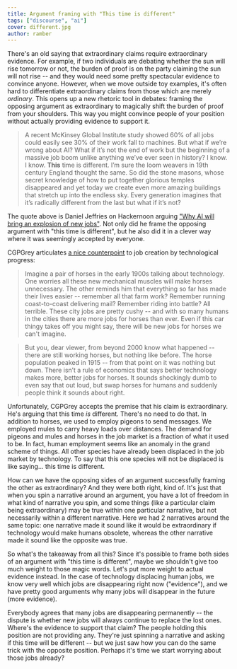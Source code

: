 ```yaml
---
title: Argument framing with "This time is different"
tags: ["discourse", "ai"]
cover: different.jpg
author: ramber
---
```


<re-img
    src="different.jpg"
    title="Photo by Ricardo Gomez Angel on Unsplash"
    href="https://unsplash.com/photos/KmKZV8pso-s"
    >
</re-img>

There's an old saying that extraordinary claims require extraordinary evidence. For example, if two individuals are debating whether the sun will rise tomorrow or not, the burden of proof is on the party claiming the sun will not rise -- and they would need some pretty spectacular evidence to convince anyone. However, when we move outside toy examples, it's often hard to differentiate extraordinary claims from those which are merely _ordinary_. This opens up a new rhetoric tool in debates: framing the opposing argument as extraordinary to magically shift the burden of proof from your shoulders. This way you might convince people of your position without actually providing evidence to support it.

> A recent McKinsey Global Institute study showed 60% of all jobs could easily see 30% of their work fall to machines. But what if we’re wrong about AI? What if it’s not the end of work but the beginning of a massive job boom unlike anything we’ve ever seen in history? I know. I know. **This** time is different. I’m sure the loom weavers in 19th century England thought the same. So did the stone masons, whose secret knowledge of how to put together glorious temples disappeared and yet today we create even more amazing buildings that stretch up into the endless sky. Every generation imagines that it’s radically different from the last but what if it’s not?

The quote above is Daniel Jeffries on Hackernoon arguing <a href="https://hackernoon.com/why-ai-will-bring-an-explosion-of-new-jobs-11dc203890b" target="_blank">"Why AI will bring an explosion of new jobs"</a>. Not only did he frame the opposing argument with "this time is different", but he also did it in a clever way where it was seemingly accepted by everyone.

CGPGrey articulates <a href="http://www.cgpgrey.com/blog/humans-need-not-apply" target="_blank">a nice counterpoint</a> to job creation by technological progress:

> Imagine a pair of horses in the early 1900s talking about technology. One worries all these new mechanical muscles will make horses unnecessary. The other reminds him that everything so far has made their lives easier -- remember all that farm work? Remember running coast-to-coast delivering mail? Remember riding into battle? All terrible. These city jobs are pretty cushy -- and with so many humans in the cities there are more jobs for horses than ever. Even if this car thingy takes off you might say, there will be new jobs for horses we can't imagine.

> But you, dear viewer, from beyond 2000 know what happened -- there are still working horses, but nothing like before. The horse population peaked in 1915 -- from that point on it was nothing but down. There isn’t a rule of economics that says better technology makes more, better jobs for horses. It sounds shockingly dumb to even say that out loud, but swap horses for humans and suddenly people think it sounds about right.

Unfortunately, CGPGrey accepts the premise that his claim is extraordinary. He's arguing that this time _is_ different. There's no need to do that. In addition to horses, we used to employ pigeons to send messages. We employed mules to carry heavy loads over distances. The demand for pigeons and mules and horses in the job market is a fraction of what it used to be. In fact, human employment seems like an anomaly in the grand scheme of things. All other species have already been displaced in the job market by technology. To say that this one species will not be displaced is like saying... this time is different.

<re-img
    src="horse-away.jpg"
    title="Photo by Randy Fath on Unsplash"
    href="https://unsplash.com/photos/TUXrJZCNHbU"
    >
</re-img>

How can we have the opposing sides of an argument successfully framing the other as extraordinary? And they were both right, kind of. It's just that when you spin a narrative around an argument, you have a lot of freedom in what kind of narrative you spin, and some things (like a particular claim being extraordinary) may be true within one particular narrative, but not necessarily within a different narrative. Here we had 2 narratives around the same topic: one narrative made it sound like it would be extraordinary if technology would make humans obsolete, whereas the other narrative made it sound like the opposite was true.

So what's the takeaway from all this? Since it's possible to frame both sides of an argument with "this time is different", maybe we shouldn't give too much weight to those magic words. Let's put more weight to actual evidence instead. In the case of technology displacing human jobs, we know very well which jobs are disappearing right now ("evidence"), and we have pretty good arguments why many jobs will disappear in the future (more evidence).

Everybody agrees that many jobs are disappearing permanently -- the dispute is whether new jobs will always continue to replace the lost ones. Where's the evidence to support that claim? The people holding this position are not providing any. They're just spinning a narrative and asking if this time will be different -- but we just saw how you can do the same trick with the opposite position. Perhaps it's time we start worrying about those jobs already?